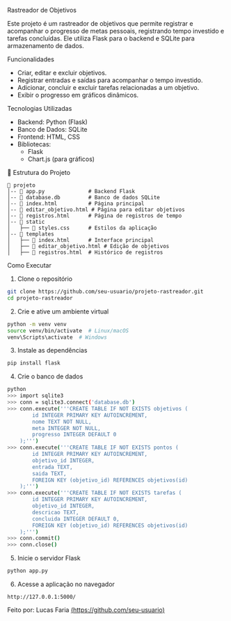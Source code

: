Rastreador de Objetivos

Este projeto é um rastreador de objetivos que permite registrar e acompanhar o progresso de metas pessoais, registrando tempo investido e tarefas concluídas. Ele utiliza Flask para o backend e SQLite para armazenamento de dados.

Funcionalidades
- Criar, editar e excluir objetivos.
- Registrar entradas e saídas para acompanhar o tempo investido.
- Adicionar, concluir e excluir tarefas relacionadas a um objetivo.
- Exibir o progresso em gráficos dinâmicos.

Tecnologias Utilizadas
- Backend: Python (Flask)
- Banco de Dados: SQLite
- Frontend: HTML, CSS
- Bibliotecas:
  - Flask
  - Chart.js (para gráficos)

📂 Estrutura do Projeto
```
📁 projeto
│-- 📄 app.py              # Backend Flask
│-- 📄 database.db         # Banco de dados SQLite
│-- 📄 index.html          # Página principal
│-- 📄 editar_objetivo.html # Página para editar objetivos
│-- 📄 registros.html      # Página de registros de tempo
│-- 📁 static
│   ├── 📄 styles.css      # Estilos da aplicação
│-- 📁 templates
│   ├── 📄 index.html      # Interface principal
│   ├── 📄 editar_objetivo.html # Edição de objetivos
│   ├── 📄 registros.html  # Histórico de registros
```

Como Executar
1. Clone o repositório
```bash
git clone https://github.com/seu-usuario/projeto-rastreador.git
cd projeto-rastreador
```

2. Crie e ative um ambiente virtual
```bash
python -m venv venv
source venv/bin/activate  # Linux/macOS
venv\Scripts\activate  # Windows
```

3. Instale as dependências
```bash
pip install flask
```

4. Crie o banco de dados
```bash
python
>>> import sqlite3
>>> conn = sqlite3.connect('database.db')
>>> conn.execute('''CREATE TABLE IF NOT EXISTS objetivos (
        id INTEGER PRIMARY KEY AUTOINCREMENT,
        nome TEXT NOT NULL,
        meta INTEGER NOT NULL,
        progresso INTEGER DEFAULT 0
    );''')
>>> conn.execute('''CREATE TABLE IF NOT EXISTS pontos (
        id INTEGER PRIMARY KEY AUTOINCREMENT,
        objetivo_id INTEGER,
        entrada TEXT,
        saida TEXT,
        FOREIGN KEY (objetivo_id) REFERENCES objetivos(id)
    );''')
>>> conn.execute('''CREATE TABLE IF NOT EXISTS tarefas (
        id INTEGER PRIMARY KEY AUTOINCREMENT,
        objetivo_id INTEGER,
        descricao TEXT,
        concluida INTEGER DEFAULT 0,
        FOREIGN KEY (objetivo_id) REFERENCES objetivos(id)
    );''')
>>> conn.commit()
>>> conn.close()
```

5. Inicie o servidor Flask
```bash
python app.py
```

6. Acesse a aplicação no navegador
```
http://127.0.0.1:5000/
```


Feito por:  Lucas Faria [(https://github.com/seu-usuario)](https://github.com/LucasFariaX)

